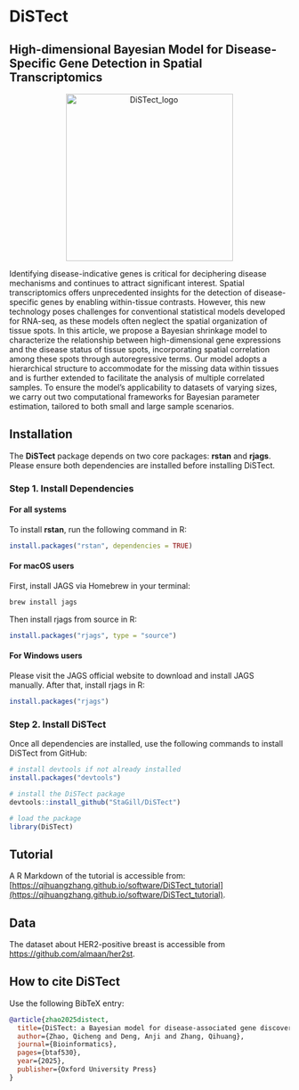 # DiSTect

## High-dimensional Bayesian Model for Disease-Specific Gene Detection in Spatial Transcriptomics
<p align="center">
  <img width="300" height="300" alt="DiSTect_logo"
       src="https://github.com/user-attachments/assets/58053101-387b-40de-8967-2408396d6d69" />
</p>


Identifying disease-indicative genes is critical for deciphering disease mechanisms and continues to attract significant interest. Spatial transcriptomics offers unprecedented insights for
the detection of disease-specific genes by enabling within-tissue contrasts. However, this new
technology poses challenges for conventional statistical models developed for RNA-seq, as
these models often neglect the spatial organization of tissue spots. In this article, we propose
a Bayesian shrinkage model to characterize the relationship between high-dimensional gene
expressions and the disease status of tissue spots, incorporating spatial correlation among
these spots through autoregressive terms. Our model adopts a hierarchical structure to
accommodate for the missing data within tissues and is further extended to facilitate the
analysis of multiple correlated samples. To ensure the model’s applicability to datasets of
varying sizes, we carry out two computational frameworks for Bayesian parameter estimation, tailored to both small and large sample scenarios. 

## Installation

The **DiSTect** package depends on two core packages: **rstan** and **rjags**.  
Please ensure both dependencies are installed before installing DiSTect.

### Step 1. Install Dependencies

#### For all systems
To install **rstan**, run the following command in R:

```r
install.packages("rstan", dependencies = TRUE)
```

#### For macOS users
First, install JAGS via Homebrew in your terminal:
```bash
brew install jags
```

Then install rjags from source in R:
```r
install.packages("rjags", type = "source")
```

#### For Windows users
Please visit the JAGS official website
 to download and install JAGS manually.
After that, install rjags in R:
```r
install.packages("rjags")
```

### Step 2. Install DiSTect
Once all dependencies are installed, use the following commands to install DiSTect from GitHub:
```r
# install devtools if not already installed
install.packages("devtools")

# install the DiSTect package
devtools::install_github("StaGill/DiSTect")

# load the package
library(DiSTect)
```


## Tutorial

A R Markdown of the tutorial is accessible from: [https://qihuangzhang.github.io/software/DiSTect_tutorial](https://qihuangzhang.github.io/software/DiSTect_tutorial).

## Data

The dataset about HER2-positive breast is accessible from https://github.com/almaan/her2st.

## How to cite DiSTect

Use the following BibTeX entry:

```bibtex
@article{zhao2025distect,
  title={DiSTect: a Bayesian model for disease-associated gene discovery and prediction in spatial transcriptomics},
  author={Zhao, Qicheng and Deng, Anji and Zhang, Qihuang},
  journal={Bioinformatics},
  pages={btaf530},
  year={2025},
  publisher={Oxford University Press}
}

